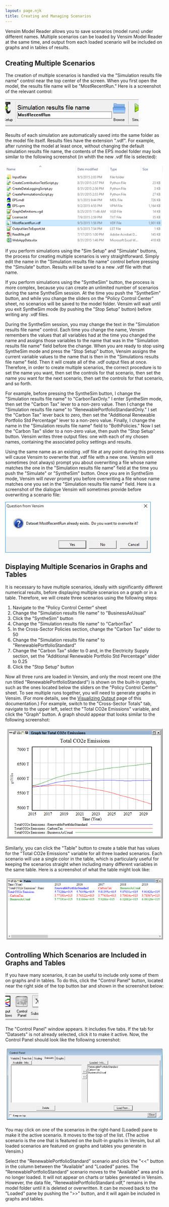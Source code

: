 ```yaml
---
layout: page.njk
title: Creating and Managing Scenarios
---
```


Vensim Model Reader allows you to save scenarios (model runs) under different names.  Multiple scenarios can be loaded by Vensim Model Reader at the same time, and output from each loaded scenario will be included on graphs and in tables of results.

## Creating Multiple Scenarios

The creation of multiple scenarios is handled via the "Simulation results file name" control near the top center of the screen.  When you first open the model, the results file name will be "MostRecentRun."  Here is a screenshot of the relevant control:

![Simulation results file name control](/creating-and-managing-scenarios-FileNameControl.png)

Results of each simulation are automatically saved into the same folder as the model file itself.  Results files have the extension ".vdf".  For example, after running the model at least once, without changing the default simulation results file name, the contents of the EPS model folder may look similar to the following screenshot (in whith the new .vdf file is selected):

![Model folder contents after a model run](/creating-and-managing-scenarios-FolderContents.png)

If you perform simulations using the "Sim Setup" and "Simulate" buttons, the process for creating multiple scenarios is very straightforward.  Simply edit the name in the "Simulation results file name" control before pressing the "Simulate" button.  Results will be saved to a new .vdf file with that name.

If you perform simulations using the "SyntheSim" button, the process is more complex, because you can create an unlimited number of scenarios during the same SyntheSim session.  At the time you push the "SyntheSim" button, and while you change the sliders on the "Policy Control Center" sheet, no scenarios will be saved to the model folder.  Vensim will wait until you exit SyntheSim mode (by pushing the "Stop Setup" button) before writing any .vdf files.

During the SyntheSim session, you may change the text in the "Simulation results file name" control.  Each time you change the name, Vensim remembers the values that all variables had at the time you changed the name and assigns those variables to the name that was in the "Simulation results file name" field before the change.  When you are ready to stop using SyntheSim mode and press the "Stop Setup" button, Vensim assigns the current variable values to the name that is then in the "Simulations results file name" field.  Then it will create all of the .vdf output files at once.  Therefore, in order to create multiple scenarios, the correct procedure is to set the name you want, then set the controls for that scenario, then set the name you want for the next scenario, then set the controls for that scenario, and so forth.

For example, before pressing the SyntheSim button, I change the "Simulation results file name" to "CarbonTaxOnly."  I enter SyntheSim mode, then set the "Carbon Tax" lever to a non-zero value.  Then I change the "Simulation results file name" to "RenewablePortfolioStandardOnly."  I set the "Carbon Tax" lever back to zero, then set the "Additional Renewable Portfolio Std Percentage" lever to a non-zero value.  Finally, I change the name in the "Simulation results file name" field to "BothPolicies."  Now I set the "Carbon Tax" slider to a non-zero value, then push the "Stop Setup" button.  Vensim writes three output files: one with each of my chosen names, containing the associated policy settings and results.

Using the same name as an existing .vdf file at any point during this process will cause Vensim to overwrite that .vdf file with a new one.  Vensim will sometimes (not always) prompt you about overwriting a file whose name matches the one in the "Simulation results file name" field at the time you push the "Simulate" or "SyntheSim" button.  Once you are in SyntheSim mode, Vensim will _never_ prompt you before overwriting a file whose name matches one you set in the "Simulation results file name" field.  Here is a screenshot of the dialogue Vensim will sometimes provide before overwriting a scenario file:

![Overwrite prompt dialogue box](/creating-and-managing-scenarios-OverwritePrompt.png)

## Displaying Multiple Scenarios in Graphs and Tables

It is necessary to have multiple scenarios, ideally with significantly different numerical results, before displaying multiple scenarios on a graph or in a table.  Therefore, we will create three scenarios using the following steps:

1. Navigate to the "Policy Control Center" sheet
2. Change the "Simulation results file name" to "BusinessAsUsual"
3. Click the "SyntheSim" button
4. Change the "Simulation results file name" to "CarbonTax"
5. In the Cross-Sector Policies section, change the "Carbon Tax" slider to 50
6. Change the "Simulation results file name" to "RenewablePortfolioStandard"
7. Change the "Carbon Tax" slider to 0 and, in the Electricity Supply section, set the "Additional Renewable Portfolio Std Percentage" slider to 0.25
8. Click the "Stop Setup" button

Now all three runs are loaded in Vensim, and only the most recent one (the run titled "RenewablePortfolioStandard") is shown on the built-in graphs, such as the ones located below the sliders on the "Policy Control Center" sheet.  To see multiple runs together, you will need to generate graphs in Vensim.  (For more details, see the [Visualizing Output](/visualizing-output) page of this documentation.)  For example, switch to the "Cross-Sector Totals" tab, navigate to the upper left, select the "Total CO2e Emissions" variable, and click the "Graph" button.  A graph should appear that looks similar to the following screenshot:

![three-variable CO2e graph](/creating-and-managing-scenarios-ThreeVarGraph.png)

Similarly, you can click the "Table" button to create a table that has values for the "Total CO2e Emissions" variable for all three loaded scenarios.  Each scenario will use a single color in the table, which is particularly useful for keeping the scenarios straight when including many different variables in the same table.  Here is a screenshot of what the table might look like:

![three-variable CO2e table](/creating-and-managing-scenarios-ThreeVarTable.png)

## Controlling Which Scenarios are Included in Graphs and Tables

If you have many scenarios, it can be useful to include only some of them on graphs and in tables.  To do this, click the "Control Panel" button, located near the right side of the top button bar and shown in the screenshot below:

![Control Panel button](/creating-and-managing-scenarios-ControlPanelButton.png)

The "Control Panel" window appears.  It includes five tabs.  If the tab for "Datasets" is not already selected, click it to make it active.  Now, the Control Panel should look like the following screenshot:

![Datasets control](/creating-and-managing-scenarios-Datasets.png)

You may click on one of the scenarios in the right-hand (Loaded) pane to make it the active scenario.  It moves to the top of the list.  (The active scenario is the one that is featured on the built-in graphs in Vensim, but all loaded scenarios are featured on graphs and tables you generate in Vensim.)

Select the "RenewablePortfolioStandard" scenario and click the "<<" button in the column between the "Available" and "Loaded" panes.  The "RenewablePortfolioStandard" scenario moves to the "Available" area and is no longer loaded.  It will not appear on charts or tables generated in Vensim.  However, the data file, "RenewablePortfolioStandard.vdf," remains in the model folder until it is deleted or overwritten.  It can be moved back to the "Loaded" pane by pushing the ">>" button, and it will again be included in graphs and tables.
